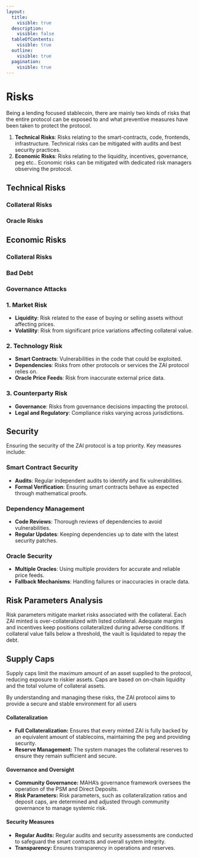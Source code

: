 ```yaml
---
layout:
  title:
    visible: true
  description:
    visible: false
  tableOfContents:
    visible: true
  outline:
    visible: true
  pagination:
    visible: true
---
```


# Risks

Being a lending focused stablecoin, there are mainly two kinds of risks that the entire protocol can be exposed to and what preventive measures have been taken to protect the protocol.

1. **Technical Risks**: Risks relating to the smart-contracts, code, frontends, infrastructure. Technical risks can be mitigated with audits and best security practices.
2. **Economic Risks**: Risks relating to the liquidity, incentives, governance, peg etc.. Economic risks can be mitigated with dedicated risk managers observing the protocol.

## Technical Risks

### Collateral Risks

### Oracle Risks

## Economic Risks

### Collateral Risks

### Bad Debt

### Governance Attacks

### 1. Market Risk

* **Liquidity**: Risk related to the ease of buying or selling assets without affecting prices.
* **Volatility**: Risk from significant price variations affecting collateral value.

### 2. Technology Risk

* **Smart Contracts**: Vulnerabilities in the code that could be exploited.
* **Dependencies**: Risks from other protocols or services the ZAI protocol relies on.
* **Oracle Price Feeds**: Risk from inaccurate external price data.

### 3. Counterparty Risk

* **Governance**: Risks from governance decisions impacting the protocol.
* **Legal and Regulatory**: Compliance risks varying across jurisdictions.

## Security

Ensuring the security of the ZAI protocol is a top priority. Key measures include:

### Smart Contract Security

* **Audits**: Regular independent audits to identify and fix vulnerabilities.
* **Formal Verification**: Ensuring smart contracts behave as expected through mathematical proofs.

### Dependency Management

* **Code Reviews**: Thorough reviews of dependencies to avoid vulnerabilities.
* **Regular Updates**: Keeping dependencies up to date with the latest security patches.

### Oracle Security

* **Multiple Oracles**: Using multiple providers for accurate and reliable price feeds.
* **Fallback Mechanisms**: Handling failures or inaccuracies in oracle data.

## Risk Parameters Analysis

Risk parameters mitigate market risks associated with the collateral. Each ZAI minted is over-collateralized with listed collateral. Adequate margins and incentives keep positions collateralized during adverse conditions. If collateral value falls below a threshold, the vault is liquidated to repay the debt.

## Supply Caps

Supply caps limit the maximum amount of an asset supplied to the protocol, reducing exposure to riskier assets. Caps are based on on-chain liquidity and the total volume of collateral assets.

By understanding and managing these risks, the ZAI protocol aims to provide a secure and stable environment for all users



#### **Collateralization**

* **Full Collateralization:** Ensures that every minted ZAI is fully backed by an equivalent amount of stablecoins, maintaining the peg and providing security.
* **Reserve Management:** The system manages the collateral reserves to ensure they remain sufficient and secure.

#### **Governance and Oversight**

* **Community Governance:** MAHA’s governance framework oversees the operation of the PSM and Direct Deposits.
* **Risk Parameters:** Risk parameters, such as collateralization ratios and deposit caps, are determined and adjusted through community governance to manage systemic risk.

#### **Security Measures**

* **Regular Audits:** Regular audits and security assessments are conducted to safeguard the smart contracts and overall system integrity.
* **Transparency:** Ensures transparency in operations and reserves.
